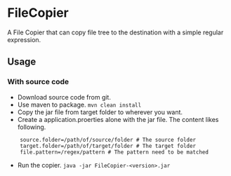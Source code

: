 # FileCopier

A File Copier that can copy file tree to the destination with a simple regular expression.

## Usage

### With source code

+ Download source code from git.
+ Use maven to package. `mvn clean install`
+ Copy the jar file from target folder to wherever you want.
+ Create a application.proerties alone with the jar file. The content likes following.
```
    source.folder=/path/of/source/folder # The source folder
    target.folder=/path/of/target/folder # The target folder
    file.pattern=/regex/pattern # The pattern need to be matched
```
+ Run the copier. `java -jar FileCopier-<version>.jar`


